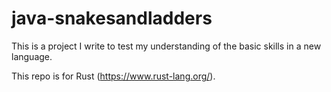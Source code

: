 # java-snakesandladders

This is a project I write to test my understanding of the basic skills in a new language.

This repo is for Rust (https://www.rust-lang.org/).
